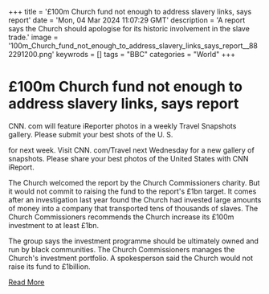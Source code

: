 +++
title = '£100m Church fund not enough to address slavery links, says report'
date = 'Mon, 04 Mar 2024 11:07:29 GMT'
description = 'A report says the Church should apologise for its historic involvement in the slave trade.'
image = '100m_Church_fund_not_enough_to_address_slavery_links_says_report__882291200.png'
keywrods =  []
tags = "BBC" 
categories = "World"
+++

# £100m Church fund not enough to address slavery links, says report

CNN.
com will feature iReporter photos in a weekly Travel Snapshots gallery.
Please submit your best shots of the U.
S.

for next week.
Visit CNN.
com/Travel next Wednesday for a new gallery of snapshots.
Please share your best photos of the United States with CNN iReport.

The Church welcomed the report by the Church Commissioners charity.
But it would not commit to raising the fund to the report<bb>'s £1bn target.
It comes after an investigation last year found the Church had invested large amounts of money into a company that transported tens of thousands of slaves.
The Church Commissioners recommends the Church increase its £100m investment to at least £1bn.

The group says the investment programme should be ultimately owned and run by black communities.
The Church Commissioners manages the Church<bb>'s investment portfolio.
A spokesperson said the Church would not raise its fund to £1billion.


[Read More](https://www.bbc.com/news/articles/cjrjv9r1jyko)
